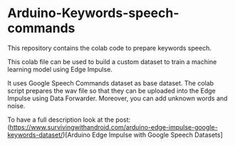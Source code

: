 # Arduino-Keywords-speech-commands
This repository contains the colab code to prepare keywords speech.

This colab file can be used to build a custom dataset to train a machine learning model using Edge Impulse.

It uses Google Speech Commands dataset as base dataset. The colab script prepares the wav file so that they can be uploaded into the Edge Impulse using Data Forwarder. Moreover, you can add unknown words and noise.

To have a full description look at the post: (https://www.survivingwithandroid.com/arduino-edge-impulse-google-keywords-dataset/)[Arduino Edge Impulse with Google Speech Datasets]
